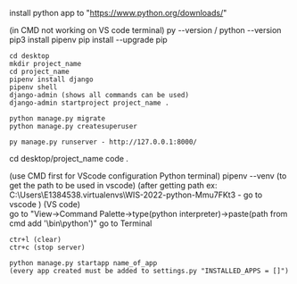install python app to "https://www.python.org/downloads/"

(in CMD not working on VS code terminal)
    py --version / python --version
    pip3 install pipenv 
    pip install --upgrade pip 

    cd desktop
    mkdir project_name
    cd project_name
    pipenv install django
    pipenv shell
    django-admin (shows all commands can be used)
    django-admin startproject project_name .

    python manage.py migrate
    python manage.py createsuperuser

    py manage.py runserver - http://127.0.0.1:8000/

cd desktop/project_name code .

(use CMD first for VScode configuration Python terminal)
    pipenv --venv (to get the path to be used in vscode)
                (after getting path ex: C:\Users\E1384538\.virtualenvs\WIS-2022-python-Mmu7FKt3 - go to vscode )
(VS code)    
    go to "View->Command Palette->type(python interpreter)->paste(path from cmd add '\bin\python')"
    go to Terminal

    ctr+l (clear)
    ctr+c (stop server)

    python manage.py startapp name_of_app
    (every app created must be added to settings.py "INSTALLED_APPS = []")
    
